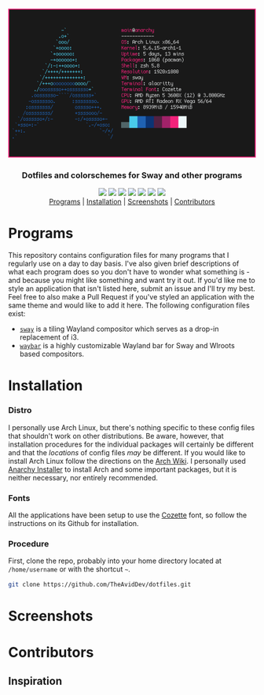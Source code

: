 <p align=center>
    <img alt="Cloak Logo" src="img/neofetch.png">
    <h3 align=center>Dotfiles and colorschemes for Sway and other programs</h3>
</p>
<p align=center>
    <img src="https://img.shields.io/badge/-GPL-%23191919">
    <img src="https://img.shields.io/badge/-sway-%2349caea">
    <img src="https://img.shields.io/badge/-firefox-%231f62b3">
    <img src="https://img.shields.io/badge/-pywal-%230b3474"
    <img src="https://img.shields.io/badge/-waybar-%23522141">
    <img src="https://img.shields.io/badge/-zsh-%23a12269">
    <img src="https://img.shields.io/badge/-neovim-%23f2227a">
    <img src="https://img.shields.io/badge/--white?logo=arch-linux">
    <br>
    <a href="#programs">Programs</a> | <a href="#install">Installation</a> | <a href="#screenshots">Screenshots</a> | <a href="#contributors">Contributors</a>
</p>

# Programs
This repository contains configuration files for many programs that I regularly use on a day to day basis. I've also given brief descriptions of what each program does so you don't have to wonder what something is - and because you might like something and want try it out. If you'd like me to style an application that isn't listed here, submit an issue and I'll try my best. Feel free to also make a Pull Request if you've styled an application with the same theme and would like to add it here. The following configuration files exist:
 - [`sway`](https://swaywm.org) is a tiling Wayland compositor which serves as a drop-in replacement of i3.
 - [`waybar`](https://github.com/Alexays/Waybar) is a highly customizable Wayland bar for Sway and Wlroots based compositors.
# Installation
### Distro
I personally use Arch Linux, but there's nothing specific to these config files that shouldn't work on other distributions. Be aware, however, that installation procedures for the individual packages will certainly be different and that the _locations_ of config files _may_ be different. If you would like to install Arch Linux follow the directions on the [Arch Wiki](https://wiki.archlinux.org/index.php/Installation_guide). I personally used [Anarchy Installer](https://anarchyinstaller.org/) to install Arch and some important packages, but it is neither necessary, nor entirely recommended.

### Fonts
All the applications have been setup to use the [Cozette](https://github.com/slavfox/Cozette) font, so follow the instructions on its Github for installation.

### Procedure
First, clone the repo, probably into your home directory located at `/home/username` or with the shortcut `~`.
```sh
git clone https://github.com/TheAvidDev/dotfiles.git
```
# Screenshots
# Contributors
## Inspiration
